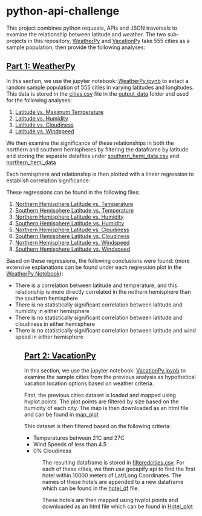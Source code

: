# python-api-challenge

This project combines python requests, APIs and JSON traversals to examine the relationship between latitude and weather. The two sub-projects in this repository, [WeatherPy](WeatherPy) and [VacationPy](VacationPy) take 555 cities as a sample population, then provide the following analyses:

## [Part 1: WeatherPy](WeatherPy)

In this section, we use the jupyter notebook: [WeatherPy.ipynb](WeatherPy/WeatherPy.ipynb) to extact a random sample population of 555 cities in varying latitudes and longitudes. This data is stored in the [cities.csv](WeatherPy/output_data/cities.csv) file in the [output_data](WeatherPy/output_data) folder and used for the following analyses:

<ol>
    <li><a href="WeatherPy/output_data/ScatterPlots/LatvsTemp.png">Latitude vs. Maximum Temperature</a></li>
    <li><a href="WeatherPy/output_data/ScatterPlots/LatvsHumidity.png">Latitude vs. Humidity</a></li>
    <li><a href="WeatherPy/output_data/ScatterPlots/LatvsCloudiness.png">Latitude vs. Cloudiness</a></li>
    <li><a href ="WeatherPy/output_data/ScatterPlots/LatvsWindspeed.png">Latitude vs. Windspeed</a></li>
</ol>

We then examine the significance of these relationships in both the northern and southern hemispheres by filtering the dataframe by latitude and storing the separate datafiles under [southern_hemi_data.csv](WeatherPy/output_data/southern_hemi_data.csv) and [northern_hemi_data](WeatherPy/output_data/northern_hemi_data.csv)

Each hemisphere and relationship is then plotted with a linear regression to establish correlation significance:

These regressions can be found in the following files:

<ol>
    <li><a href= "WeatherPy/output_data/Regressions/NHemiCityvsTemp.png">Northern Hemisphere Latitude vs. Temperature</a></li>
    <li><a href= "WeatherPy/output_data/Regressions/SHemiCityvsTemp.png">Southern Hemisphere Latitude vs. Temperature</a></li>
    <li><a href= "WeatherPy/output_data/Regressions/NHemiCityvsHumid.png">Northern Hemisphere Latitude vs. Humidity</a></li>
    <li><a href= "WeatherPy/output_data/Regressions/SHemiCityvsHumid.png">Southern Hemisphere Latitude vs. Humidity</a></li>
    <li><a href= "WeatherPy/output_data/Regressions/NHemiCityvsCloudy.png">Northern Hemisphere Latitude vs. Cloudiness</a></li>
    <li><a href= "WeatherPy/output_data/Regressions/SHemiCityvsCloudy.png">Southern Hemisphere Latitude vs. Cloudiness</a></li>
    <li><a href= "WeatherPy/output_data/Regressions/SHemiCityvsWindy.png">Northern Hemisphere Latitude vs. Windspeed</a></li>
    <li><a href= "WeatherPy/output_data/Regressions/SHemiCityvsWindy.png">Southern Hemisphere Latitude vs. Windspeed</a></li>
</ol>

Based on these regressions, the following conclusions were found: (more extensive explanations can be found under each regression plot in the [WeatherPy Notebook](WeatherPy/WeatherPy.ipynb)):

<ul>
    <li> There is a correlation between latitude and temperature, and this relationship is more directly correlated in the nothern hemisphere than the southern hemisphere</li>
    <li> There is no statistically significant correlation between latitude and humidity in either hemisphere</li>
    <li>There is no statistically significant correlation between latitude and cloudiness in either hemisphere</li>
    <li>There is no statistically significant correlation between latitude and wind speed in either hemisphere</li>
<ul>
    
## [Part 2: VacationPy](VacationPy)

In this section, we use the jupyter notebook: [VacationPy.ipynb](VacationPy/VacationPy.ipynb) to examine the sample cities from the previous analysis as hypothetical vacation location options based on weather criteria.

First, the previous cities dataset is loaded and mapped using hvplot.points. The plot points are filtered by size based on the humidity of each city. The map is then downloaded as an html file and can be found in [map_plot](VacationPy/output_data/map_plot.html)

This dataset is then filtered based on the following criteria:

<ul>
    <li>Temperatures between 21C and 27C</li>
    <li>Wind Speeds of less than 4.5</li>
    <li>0% Cloudiness</li>
<ul>

The resulting dataframe is stored in [filteredcities.csv](VacationPy/output_data/filteredcities.csv). For each of these cities, we then use geoapify api to find the first hotel within 10000 meters of Lat/Long Coordinates. The names of these hotels are appended to a new dataframe which can be found in the [hotel_df](VacationPy/output_data/hotel_df.csv) file. 

These hotels are then mapped using hvplot.points and downloaded as an html file which can be found in [Hotel_plot](VacationPy/output_data/Hotel_plot.html)




